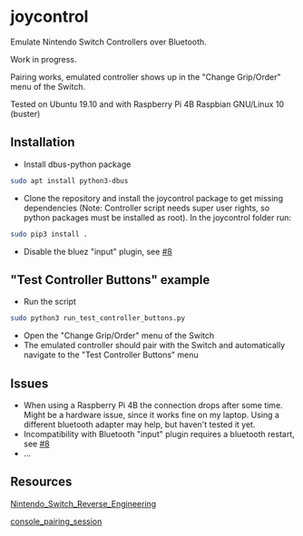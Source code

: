 # joycontrol
Emulate Nintendo Switch Controllers over Bluetooth.

Work in progress.

Pairing works, emulated controller shows up in the "Change Grip/Order" menu of the Switch.

Tested on Ubuntu 19.10 and with Raspberry Pi 4B Raspbian GNU/Linux 10 (buster)

## Installation
- Install dbus-python package
```bash
sudo apt install python3-dbus
```
- Clone the repository and install the joycontrol package to get missing dependencies (Note: Controller script needs super user rights, so python packages must be installed as root). In the joycontrol folder run:
```bash
sudo pip3 install .
```
- Disable the bluez "input" plugin, see [#8](https://github.com/mart1nro/joycontrol/issues/8)

## "Test Controller Buttons" example
- Run the script
```bash
sudo python3 run_test_controller_buttons.py
```
- Open the "Change Grip/Order" menu of the Switch
- The emulated controller should pair with the Switch and automatically navigate to the "Test Controller Buttons" menu

## Issues
- When using a Raspberry Pi 4B the connection drops after some time. Might be a hardware issue, since it works fine on my laptop. Using a different bluetooth adapter may help, but haven't tested it yet.
- Incompatibility with Bluetooth "input" plugin requires a bluetooth restart, see [#8](https://github.com/mart1nro/joycontrol/issues/8)
- ...


## Resources

[Nintendo_Switch_Reverse_Engineering](https://github.com/dekuNukem/Nintendo_Switch_Reverse_Engineering)

[console_pairing_session](https://github.com/timmeh87/switchnotes/blob/master/console_pairing_session)
